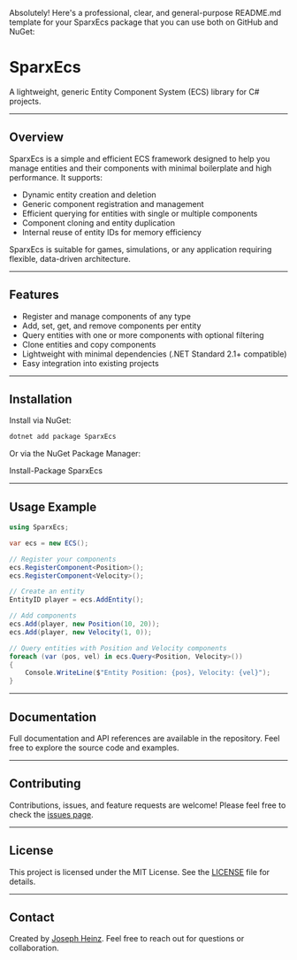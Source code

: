 Absolutely! Here's a professional, clear, and general-purpose README.md template for your SparxEcs package that you can use both on GitHub and NuGet:

# SparxEcs

A lightweight, generic Entity Component System (ECS) library for C# projects.

---

## Overview

SparxEcs is a simple and efficient ECS framework designed to help you manage entities and their components with minimal boilerplate and high performance. It supports:

- Dynamic entity creation and deletion
- Generic component registration and management
- Efficient querying for entities with single or multiple components
- Component cloning and entity duplication
- Internal reuse of entity IDs for memory efficiency

SparxEcs is suitable for games, simulations, or any application requiring flexible, data-driven architecture.

---

## Features

- Register and manage components of any type
- Add, set, get, and remove components per entity
- Query entities with one or more components with optional filtering
- Clone entities and copy components
- Lightweight with minimal dependencies (.NET Standard 2.1+ compatible)
- Easy integration into existing projects

---

## Installation

Install via NuGet:

```bash
dotnet add package SparxEcs
````

Or via the NuGet Package Manager:

Install-Package SparxEcs

---

## Usage Example

```csharp
using SparxEcs;

var ecs = new ECS();

// Register your components
ecs.RegisterComponent<Position>();
ecs.RegisterComponent<Velocity>();

// Create an entity
EntityID player = ecs.AddEntity();

// Add components
ecs.Add(player, new Position(10, 20));
ecs.Add(player, new Velocity(1, 0));

// Query entities with Position and Velocity components
foreach (var (pos, vel) in ecs.Query<Position, Velocity>())
{
    Console.WriteLine($"Entity Position: {pos}, Velocity: {vel}");
}
```

---

## Documentation

Full documentation and API references are available in the repository. Feel free to explore the source code and examples.

---

## Contributing

Contributions, issues, and feature requests are welcome!
Please feel free to check the [issues page](https://github.com/josephheinz/SparxEcs/issues).

---

## License

This project is licensed under the MIT License. See the [LICENSE](LICENSE) file for details.

---

## Contact

Created by [Joseph Heinz](https://github.com/josephheinz).
Feel free to reach out for questions or collaboration.

